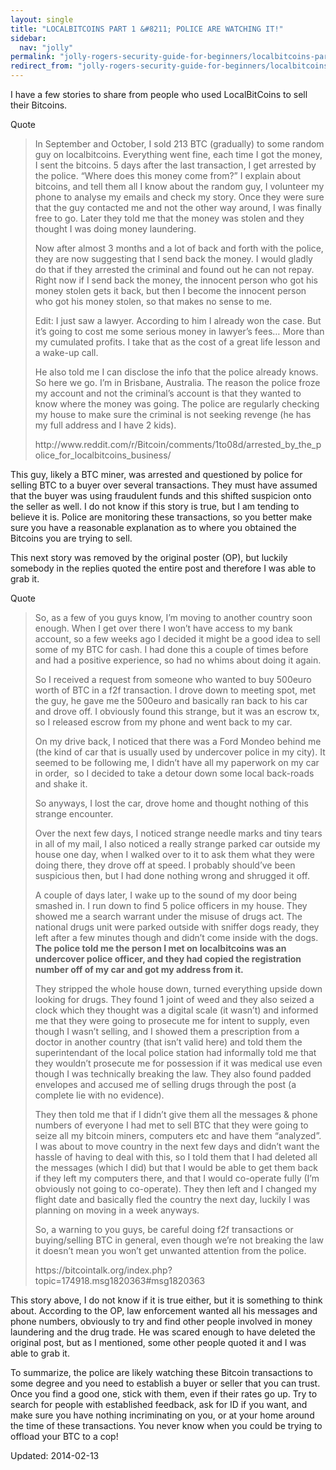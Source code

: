 ```yaml
---
layout: single
title: "LOCALBITCOINS PART 1 &#8211; POLICE ARE WATCHING IT!"
sidebar:
  nav: "jolly"
permalink: "jolly-rogers-security-guide-for-beginners/localbitcoins-part-1-police-are-watching-it/"
redirect_from: "jolly-rogers-security-guide-for-beginners/localbitcoins-part-1-police-are-watching-it"
---
```



<p>I have a few stories to share from people who used LocalBitCoins to sell their Bitcoins.</p>
<div>
<div>Quote</div>
</div>
<blockquote><p>In September and October, I sold 213 BTC (gradually) to some random guy on localbitcoins. Everything went fine, each time I got the money, I sent the bitcoins. 5 days after the last transaction, I get arrested by the police. &#8220;Where does this money come from?&#8221; I explain about bitcoins, and tell them all I know about the random guy, I volunteer my phone to analyse my emails and check my story. Once they were sure that the guy contacted me and not the other way around, I was finally free to go. Later they told me that the money was stolen and they thought I was doing money laundering.</p>
<p>Now after almost 3 months and a lot of back and forth with the police, they are now suggesting that I send back the money. I would gladly do that if they arrested the criminal and found out he can not repay. Right now if I send back the money, the innocent person who got his money stolen gets it back, but then I become the innocent person who got his money stolen, so that makes no sense to me.</p>
<p>Edit: I just saw a lawyer. According to him I already won the case. But it&#8217;s going to cost me some serious money in lawyer&#8217;s fees&#8230; More than my cumulated profits. I take that as the cost of a great life lesson and a wake-up call.</p>
<p>He also told me I can disclose the info that the police already knows. So here we go. I&#8217;m in Brisbane, Australia. The reason the police froze my account and not the criminal&#8217;s account is that they wanted to know where the money was going. The police are regularly checking my house to make sure the criminal is not seeking revenge (he has my full address and I have 2 kids).</p>
<p>http://www.reddit.com/r/Bitcoin/comments/1to08d/arrested_by_the_police_for_localbitcoins_business/</p></blockquote>
<p>This guy, likely a BTC miner, was arrested and questioned by police for selling BTC to a buyer over several transactions. They must have assumed that the buyer was using fraudulent funds and this shifted suspicion onto the seller as well. I do not know if this story is true, but I am tending to believe it is. Police are monitoring these transactions, so you better make sure you have a reasonable explanation as to where you obtained the Bitcoins you are trying to sell.</p>
<p>This next story was removed by the original poster (OP), but luckily somebody in the replies quoted the entire post and therefore I was able to grab it.</p>
<div>
<div>Quote</div>
</div>
<blockquote><p>So, as a few of you guys know, I&#8217;m moving to another country soon enough. When I get over there I won&#8217;t have access to my bank account, so a few weeks ago I decided it might be a good idea to sell some of my BTC for cash. I had done this a couple of times before and had a positive experience, so had no whims about doing it again.</p>
<p>So I received a request from someone who wanted to buy 500euro worth of BTC in a f2f transaction. I drove down to meeting spot, met the guy, he gave me the 500euro and basically ran back to his car and drove off. I obviously found this strange, but it was an escrow tx, so I released escrow from my phone and went back to my car.</p>
<p>On my drive back, I noticed that there was a Ford Mondeo behind me (the kind of car that is usually used by undercover police in my city). It seemed to be following me, I didn&#8217;t have all my paperwork on my car in order,  so I decided to take a detour down some local back-roads and shake it.</p>
<p>So anyways, I lost the car, drove home and thought nothing of this strange encounter.</p>
<p>Over the next few days, I noticed strange needle marks and tiny tears in all of my mail, I also noticed a really strange parked car outside my house one day, when I walked over to it to ask them what they were doing there, they drove off at speed. I probably should&#8217;ve been suspicious then, but I had done nothing wrong and shrugged it off.</p>
<p>A couple of days later, I wake up to the sound of my door being smashed in. I run down to find 5 police officers in my house. They showed me a search warrant under the misuse of drugs act. The national drugs unit were parked outside with sniffer dogs ready, they left after a few minutes though and didn&#8217;t come inside with the dogs. <strong>The police told me the person I met on localbitcoins was an undercover police officer, and they had copied the registration number off of my car and got my address from it.</strong></p>
<p>They stripped the whole house down, turned everything upside down looking for drugs. They found 1 joint of weed and they also seized a clock which they thought was a digital scale (it wasn&#8217;t) and informed me that they were going to prosecute me for intent to supply, even though I wasn&#8217;t selling, and I showed them a prescription from a doctor in another country (that isn&#8217;t valid here) and told them the superintendant of the local police station had informally told me that they wouldn&#8217;t prosecute me for possession if it was medical use even though I was technically breaking the law. They also found padded envelopes and accused me of selling drugs through the post (a complete lie with no evidence).</p>
<p>They then told me that if I didn&#8217;t give them all the messages &amp; phone numbers of everyone I had met to sell BTC that they were going to seize all my bitcoin miners, computers etc and have them &#8220;analyzed&#8221;. I was about to move country in the next few days and didn&#8217;t want the hassle of having to deal with this, so I told them that I had deleted all the messages (which I did) but that I would be able to get them back if they left my computers there, and that I would co-operate fully (I&#8217;m obviously not going to co-operate). They then left and I changed my flight date and basically fled the country the next day, luckily I was planning on moving in a week anyways.</p>
<p>So, a warning to you guys, be careful doing f2f transactions or buying/selling BTC in general, even though we&#8217;re not breaking the law it doesn&#8217;t mean you won&#8217;t get unwanted attention from the police.</p>
<p>https://bitcointalk.org/index.php?topic=174918.msg1820363#msg1820363</p></blockquote>
<p>This story above, I do not know if it is true either, but it is something to think about. According to the OP, law enforcement wanted all his messages and phone numbers, obviously to try and find other people involved in money laundering and the drug trade. He was scared enough to have deleted the original post, but as I mentioned, some other people quoted it and I was able to grab it.</p>
<p>To summarize, the police are likely watching these Bitcoin transactions to some degree and you need to establish a buyer or seller that you can trust. Once you find a good one, stick with them, even if their rates go up. Try to search for people with established feedback, ask for ID if you want, and make sure you have nothing incriminating on you, or at your home around the time of these transactions. You never know when you could be trying to offload your BTC to a cop!</p>

Updated: 2014-02-13


